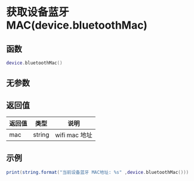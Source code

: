 # 获取设备蓝牙MAC(device.bluetoothMac)

## 函数

```lua
device.bluetoothMac()
```

## 无参数

## 返回值

| 返回值 | 类型     | 说明          |
| --- | ------ | ----------- |
| mac | string | wifi mac 地址 |

## 示例

```lua
print(string.format("当前设备蓝牙 MAC地址: %s" ,device.bluetoothMac()))
```
